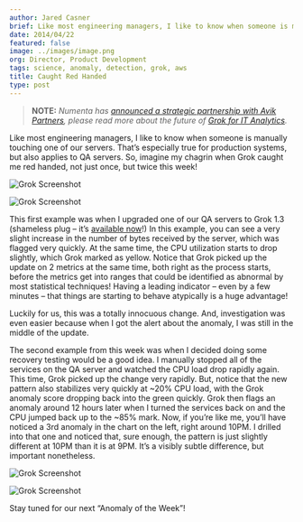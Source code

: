 ```yaml
---
author: Jared Casner
brief: Like most engineering managers, I like to know when someone is manually touching one of our servers. That’s especially true for production systems, but also
date: 2014/04/22
featured: false
image: ../images/image.png
org: Director, Product Development
tags: science, anomaly, detection, grok, aws
title: Caught Red Handed
type: post
---
```


> **NOTE:** *Numenta has
  [announced a strategic partnership with Avik Partners](/press/2015/08/19/numenta-announces-licensing-of-grok-for-it-to-avik-partners/),
  please read more about the future of
  [Grok for IT Analytics](http://grokstream.com).*

Like most engineering managers, I like to know when someone is manually touching
one of our servers.  That’s especially true for production systems, but also
applies to QA servers.  So, imagine my chagrin when Grok caught me red handed,
not just once, but twice this week!

![Grok Screenshot](../images/1.png "Grok Screenshot")

![Grok Screenshot](../images/2.png "Grok Screenshot")

This first example was when I upgraded one of our QA servers to Grok 1.3
(shameless plug – it’s [available now](http://grokstream.com)!)
In this example, you can see a very slight increase in the number of bytes
received by the server, which was flagged very quickly.  At the same time, the
CPU utilization starts to drop slightly, which Grok marked as yellow. Notice
that Grok picked up the update on 2 metrics at the same time, both right as the
process starts, before the metrics get into ranges that could be identified as
abnormal by most statistical techniques!  Having a leading indicator – even by a
few minutes – that things are starting to behave atypically is a huge advantage!

Luckily for us, this was a totally innocuous change.  And, investigation was
even easier because when I got the alert about the anomaly, I was still in the
middle of the update.

The second example from this week was when I decided doing some recovery testing
would be a good idea.  I manually stopped all of the services on the QA server
and watched the CPU load drop rapidly again.  This time, Grok picked up the
change very rapidly.  But, notice that the new pattern also stabilizes very
quickly at ~20% CPU load, with the Grok anomaly score dropping back into the
green quickly.  Grok then flags an anomaly around 12 hours later when I turned
the services back on and the CPU jumped back up to the ~85% mark.  Now, if
you’re like me, you’ll have noticed a 3rd anomaly in the chart on the left,
right around 10PM.  I drilled into that one and noticed that, sure enough, the
pattern is just slightly different at 10PM than it is at 9PM.  It’s a visibly
subtle difference, but important nonetheless.

![Grok Screenshot](../images/3.png "Grok Screenshot")

![Grok Screenshot](../images/4.png "Grok Screenshot")

Stay tuned for our next “Anomaly of the Week”!
